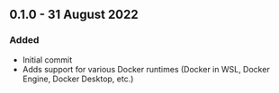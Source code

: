 ## 0.1.0 - 31 August 2022
### Added
* Initial commit
* Adds support for various Docker runtimes (Docker in WSL, Docker Engine, Docker Desktop, etc.)
